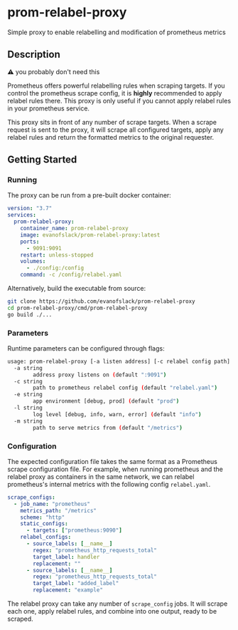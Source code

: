 # prom-relabel-proxy

Simple proxy to enable relabelling and modification of prometheus metrics

## Description

:warning: you probably don't need this

Prometheus offers powerful relabelling rules when scraping targets.
If you control the prometheus scrape config, it is **highly** recommended
to apply relabel rules there. This proxy is only useful if you cannot apply
relabel rules in your prometheus service.

This proxy sits in front of any number of scrape targets. When a scrape request
is sent to the proxy, it will scrape all configured targets, apply any relabel rules
and return the formatted metrics to the original requester.

## Getting Started

### Running

The proxy can be run from a pre-built docker container:

```yaml
version: "3.7"
services:
  prom-relabel-proxy:
    container_name: prom-relabel-proxy
    image: evanofslack/prom-relabel-proxy:latest
    ports:
      - 9091:9091
    restart: unless-stopped
    volumes:
      - ./config:/config
    command: -c /config/relabel.yaml
```

Alternatively, build the executable from source:

```bash
git clone https://github.com/evanofslack/prom-relabel-proxy
cd prom-relabel-proxy/cmd/prom-relabel-proxy
go build ./...
```

### Parameters

Runtime parameters can be configured through flags:

```bash
usage: prom-relabel-proxy [-a listen address] [-c relabel config path] [-e app environment] [-l logLevel] [-m metrics path]
  -a string
        address proxy listens on (default ":9091")
  -c string
        path to prometheus relabel config (default "relabel.yaml")
  -e string
        app environment [debug, prod] (default "prod")
  -l string
        log level [debug, info, warn, error] (default "info")
  -m string
        path to serve metrics from (default "/metrics")

```

### Configuration

The expected configuration file takes the same format as a Prometheus
scrape configuration file. For example, when running prometheus and
the relabel proxy as containers in the same network, we can relabel
prometheus's internal metrics with the following config `relabel.yaml`.

```yaml
scrape_configs:
  - job_name: "prometheus"
    metrics_path: "/metrics"
    scheme: "http"
    static_configs:
      - targets: ["prometheus:9090"]
    relabel_configs:
      - source_labels: [__name__]
        regex: "prometheus_http_requests_total"
        target_label: handler
        replacement: ""
      - source_labels: [__name__]
        regex: "prometheus_http_requests_total"
        target_label: "added_label"
        replacement: "example"
```

The relabel proxy can take any number of `scrape_config` jobs. It will
scrape each one, apply relabel rules, and combine into one output, ready
to be scraped.
